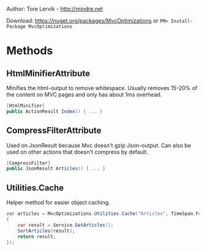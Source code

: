 Author: Tore Lervik - http://mindre.net

Download: https://nuget.org/packages/MvcOptimizations or ```PM> Install-Package MvcOptimizations```

# Methods

## HtmlMinifierAttribute

Minifies the html-output to remove whitespace. Usually removes 15-20% of the content on MVC pages and only has about 1ms overhead.

```csharp
[HtmlMinifier]
public ActionResult Index() { ... }
```


## CompressFilterAttribute

Used on JsonResult because Mvc doesn't gzip Json-output. Can also be used on other actions that doesn't compress by default.

```csharp
[CompressFilter]
public JsonResult Articles() { ... }
```


## Utilities.Cache

Helper method for easier object caching.

```csharp
var articles = MvcOptimizations.Utilities.Cache("Articles", TimeSpan.FromMinutes(10), () =>
{
    var result = Service.GetArticles();
    SortArticles(result);
    return result;
});
```
